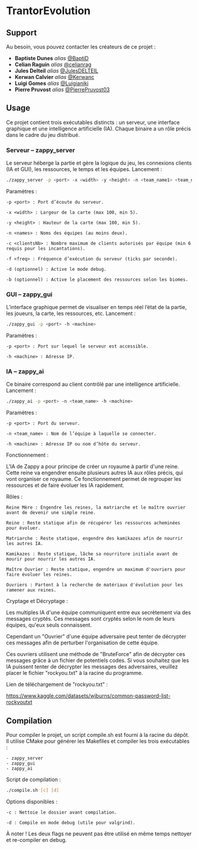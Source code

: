 # TrantorEvolution

## Support

Au besoin, vous pouvez contacter les créateurs de ce projet :

* **Baptiste Dunes** _alias_ [@BaptiD](https://github.com/BaptiD)
* **Celian Raguin** _alias_ [@celianrag](https://github.com/celianrag)
* **Jules Delteil** _alias_ [@JulesDELTEIL](https://github.com/JulesDELTEIL)
* **Kerwan Calvier** _alias_ [@Kerwanc](https://github.com/Kerwanc)
* **Luigi Gomes** _alias_ [@Luigianiki](https://github.com/Luigianiki)
* **Pierre Pruvost** _alias_ [@PierrePruvost03](https://github.com/PierrePruvost03)

## Usage

Ce projet contient trois exécutables distincts :
un serveur, une interface graphique et une intelligence artificielle (IA).
Chaque binaire a un rôle précis dans le cadre du jeu distribué.

### Serveur – zappy_server

Le serveur héberge la partie et gère la logique du jeu, les connexions clients (IA et GUI), les ressources, le temps et les équipes.
Lancement :
```bash
./zappy_server -p <port> -x <width> -y <height> -n <team_name1> <team_name2> ... -c <clientsNb> -f <freq> [-d] [-b]
```

Paramètres :

    -p <port> : Port d’écoute du serveur.

    -x <width> : Largeur de la carte (max 100, min 5).

    -y <height> : Hauteur de la carte (max 100, min 5).

    -n <names> : Noms des équipes (au moins deux).

    -c <clientsNb> : Nombre maximum de clients autorisés par équipe (min 6 requis pour les incantations).

    -f <freq> : Fréquence d’exécution du serveur (ticks par seconde).

    -d (optionnel) : Active le mode debug.

    -b (optionnel) : Active le placement des ressources selon les biomes.

### GUI – zappy_gui

L’interface graphique permet de visualiser en temps réel l’état de la partie, les joueurs, la carte, les ressources, etc.
Lancement :
```bash
./zappy_gui -p <port> -h <machine>
```

Paramètres :

    -p <port> : Port sur lequel le serveur est accessible.

    -h <machine> : Adresse IP.

### IA – zappy_ai

Ce binaire correspond au client contrôlé par une intelligence artificielle.
Lancement :
```bash
./zappy_ai -p <port> -n <team_name> -h <machine>
```

Paramètres :

    -p <port> : Port du serveur.

    -n <team_name> : Nom de l’équipe à laquelle se connecter.

    -h <machine> : Adresse IP ou nom d’hôte du serveur.

Fonctionnement :

L'IA de Zappy a pour principe de créer un royaume à partir d'une reine.
Cette reine va engendrer ensuite plusieurs autres IA aux rôles précis, qui vont organiser ce royaume.
Ce fonctionnement permet de regrouper les ressources et de faire évoluer les IA rapidement.

Rôles :

    Reine Mère : Engendre les reines, la matriarche et le maître ouvrier avant de devenir une simple reine.

    Reine : Reste statique afin de récupérer les ressources acheminées pour évoluer.

    Matriarche : Reste statique, engendre des kamikazes afin de nourrir les autres IA.

    Kamikazes : Reste statique, lâche sa nourriture initiale avant de mourir pour nourrir les autres IA.

    Maître Ouvrier : Reste statique, engendre un maximum d'ouvriers pour faire évoluer les reines.

    Ouvriers : Partent à la recherche de matériaux d'évolution pour les ramener aux reines.

Cryptage et Décryptage :

Les multiples IA d'une équipe communiquent entre eux secrètement via des messages cryptés.
Ces messages sont cryptés selon le nom de leurs équipes, qu'eux seuls connaissent.

Cependant un "Ouvrier" d'une équipe adversaire peut tenter de décrypter ces messages afin de perturber l'organisation
de cette équipe.

Ces ouvriers utilisent une méthode de "BruteForce" afin de décrypter ces messages grâce à un fichier de potentiels codes.
Si vous souhaitez que les IA puissent tenter de décrypter les messages des adversaires,
veuillez placer le fichier "rockyou.txt" à la racine du programme.

Lien de téléchargement de "rockyou.txt" :

https://www.kaggle.com/datasets/wjburns/common-password-list-rockyoutxt

## Compilation

Pour compiler le projet, un script compile.sh est fourni à la racine du dépôt.
Il utilise CMake pour générer les Makefiles et compiler les trois exécutables :

    - zappy_server
    - zappy_gui
    - zappy_ai

Script de compilation :

```bash
./compile.sh [c] [d]
```

Options disponibles :

    -c : Nettoie le dossier avant compilation.

    -d : Compile en mode debug (utile pour valgrind).

À noter ! Les deux flags ne peuvent pas être utilisé en même temps nettoyer et re-compiler en debug.